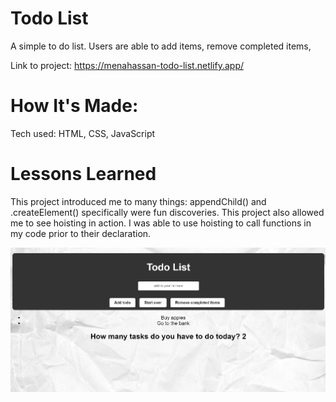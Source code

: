 # Todo List
A simple to do list. Users are able to add items, remove completed items, 

Link to project: https://menahassan-todo-list.netlify.app/

# How It's Made:
Tech used: HTML, CSS, JavaScript

# Lessons Learned
This project introduced me to many things: appendChild() and .createElement() specifically were fun discoveries. This project also allowed me to see hoisting in action. I was able to use hoisting to call functions in my code prior to their declaration. 

<img src="todo-list-project-screenshot.JPG">